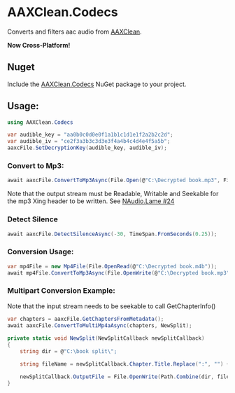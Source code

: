 # AAXClean.Codecs
Converts and filters aac audio from [AAXClean](https://github.com/Mbucari/AAXClean).

**Now Cross-Platform!**

## Nuget
Include the [AAXClean.Codecs](https://www.nuget.org/packages/AAXClean.Codecs/) NuGet package to your project.

## Usage:

```C#
using AAXClean.Codecs

var audible_key = "aa0b0c0d0e0f1a1b1c1d1e1f2a2b2c2d";
var audible_iv = "ce2f3a3b3c3d3e3f4a4b4c4d4e4f5a5b";
aaxcFile.SetDecryptionKey(audible_key, audible_iv);
```
### Convert to Mp3:
```C#
await aaxcFile.ConvertToMp3Async(File.Open(@"C:\Decrypted book.mp3", FileMode.OpenOrCreate, FileAccess.ReadWrite));
```
Note that the output stream must be Readable, Writable and Seekable for the mp3 Xing header to be written. See [NAudio.Lame #24](https://github.com/Corey-M/NAudio.Lame/issues/24)

### Detect Silence
```C#
await aaxcFile.DetectSilenceAsync(-30, TimeSpan.FromSeconds(0.25));
```


### Conversion Usage:
```C#
var mp4File = new Mp4File(File.OpenRead(@"C:\Decrypted book.m4b"));
await mp4File.ConvertToMp3Async(File.OpenWrite(@"C:\Decrypted book.mp3"));
```
### Multipart Conversion Example:
Note that the input stream needs to be seekable to call GetChapterInfo()

```C#
var chapters = aaxcFile.GetChaptersFromMetadata();
await aaxcFile.ConvertToMultiMp4aAsync(chapters, NewSplit);
            
private static void NewSplit(NewSplitCallback newSplitCallback)
{
	string dir = @"C:\book split\";

	string fileName = newSplitCallback.Chapter.Title.Replace(":", "") + ".m4b";

	newSplitCallback.OutputFile = File.OpenWrite(Path.Combine(dir, fileName));
}
```
